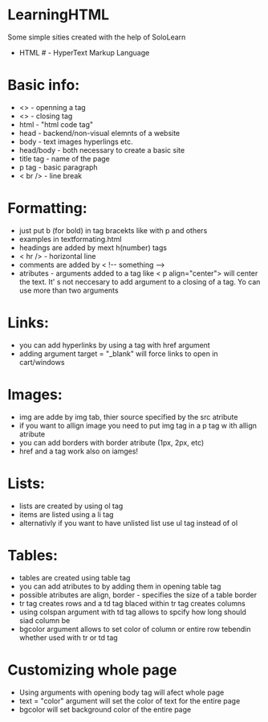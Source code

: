 # LearningHTML
Some simple sities created with the help of SoloLearn
 * HTML # - HyperText Markup Language

# Basic info:
* <> - openning a tag
* <> - closing tag
* html - "html code tag"
* head - backend/non-visual elemnts of a website
* body - text images hyperlings etc.
* head/body - both necessary to create a basic site
* title tag - name of the page
* p tag - basic paragraph
* < br /> - line break

# Formatting:
* just put b (for bold) in tag bracekts like with p and others
* examples in textformating.html
* headings are added by mext h(number) tags
* < hr /> - horizontal line
* comments are added by < !-- something -->
* atributes - arguments added to a tag like < p  align="center"> will center the text.
It' s not neccesary to add argument to a closing of a tag. Yo can use more than two arguments

# Links:
* you can add hyperlinks by using a tag with href argument
* adding argument target = "_blank" will force links to open in cart/windows

# Images:
* img are adde by img tab, thier source specified by the src atribute
* if you want to allign image you need to put img tag in a p tag w ith allign atribute
* you can add borders with border atribute (1px, 2px, etc)
* href and a tag work also on iamges!

# Lists:
* lists are created by using ol tag
* items are listed using a li tag
* alternativly if you want to have unlisted list use ul tag instead of ol

# Tables:
* tables are created using table tag
* you can add atributes to by adding them in opening table tag
* possible atributes are align, border - specifies the size of a table border
* tr tag creates rows and a td tag blaced within tr tag creates columns
* using colspan argument with td tag allows to spcify how long should siad column be
* bgcolor argument allows to set color of column or entire row tebendin whether used with tr or td tag

# Customizing whole page
* Using arguments with opening body tag will afect whole page 
* text = "color" argument will set the color of text for the entire page
* bgcolor will set background color of the entire page


